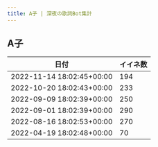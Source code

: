 ```yaml
---
title: A子 | 深夜の歌詞Bot集計
---
```

## A子

|日付|イイネ数|
|-|-|
|2022-11-14 18:02:45+00:00|194|
|2022-10-20 18:02:43+00:00|233|
|2022-09-09 18:02:39+00:00|250|
|2022-09-01 18:02:39+00:00|290|
|2022-08-16 18:02:53+00:00|270|
|2022-04-19 18:02:48+00:00|70|
